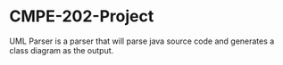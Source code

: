 # CMPE-202-Project


UML Parser is a parser that will parse java source code and generates a class diagram as the output.
